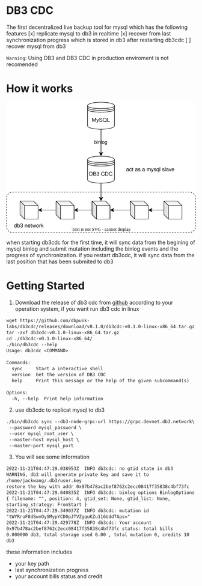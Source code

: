 # DB3 CDC

The first decentralized live backup tool for mysql which has the following features
[x] replicate mysql to db3 in realtime
[x] recover from last synchronization progress which is stored in db3 after restarting db3cdc
[ ] recover mysql from db3

`Warning`: Using DB3 and DB3 CDC in production enviroment is not recomended

# How it works

![how_it_works](./images/db3_cdc_how_it_works.svg)

when starting db3cdc for the first time, it will sync data from the begining of mysql binlog and submit mutation including the binlog events and the progress of synchronization. if you restart db3cdc, it will sync data from the last position that has been submited to db3 

# Getting Started

1. Download the release of db3 cdc from [github](https://github.com/dbpunk-labs/db3cdc/releases/tag/v0.1.0) according to your operation system, if you want run db3 cdc in linux 

```shell
wget https://github.com/dbpunk-labs/db3cdc/releases/download/v0.1.0/db3cdc-v0.1.0-linux-x86_64.tar.gz
tar -zxf db3cdc-v0.1.0-linux-x86_64.tar.gz
cd ./db3cdc-v0.1.0-linux-x86_64/
./bin/db3cdc --help
Usage: db3cdc <COMMAND>

Commands:
  sync     Start a interactive shell
  version  Get the version of DB3 CDC
  help     Print this message or the help of the given subcommand(s)

Options:
  -h, --help  Print help information
```
2. use db3cdc to replicat mysql to db3

```
./bin/db3cdc sync --db3-node-grpc-url https://grpc.devnet.db3.network\
 --password mysql_password \
 --user mysql_root_user \
 --master-host mysql_host \
 --master-port mysql_port

```

3. You will see some information

```
2022-11-21T04:47:29.038953Z  INFO db3cdc: no gtid state in db3
WARNING, db3 will generate private key and save it to /home/jackwang/.db3/user.key
restore the key with addr 0x97b478ac2bef8762c2ecc08417f35838c4bf73fc
2022-11-21T04:47:29.040835Z  INFO db3cdc: binlog options BinlogOptions { filename: "", position: 4, gtid_set: None, gtid_list: None, starting_strategy: FromStart }
2022-11-21T04:47:29.349037Z  INFO db3cdc: mutation id "tWYRruF8dSwvOySMypYCD0pJTVZgquKZu116UddTAps="
2022-11-21T04:47:29.429778Z  INFO db3cdc: Your account 0x97b478ac2bef8762c2ecc08417f35838c4bf73fc status: total bills 0.000000 db3, total storage used 0.00 , total mutation 0, credits 10 db3
```

these information includes
* your key path
* last synchronization progress
* your account bills status and credit





